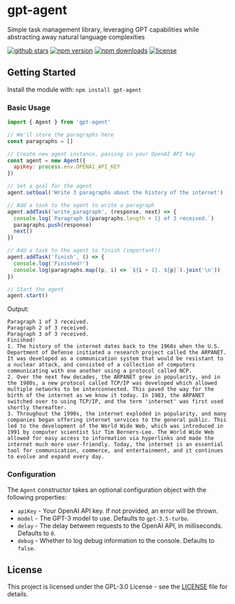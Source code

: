 # gpt-agent

Simple task management library, leveraging GPT capabilities while abstracting away natural language complexities

[![github stars](https://img.shields.io/github/stars/adamkdean/gpt-agent)](https://github.com/adamkdean/gpt-agent) [![npm version](https://img.shields.io/npm/v/gpt-agent)](https://www.npmjs.com/package/gpt-agent) [![npm downloads](https://img.shields.io/npm/dt/gpt-agent)](https://www.npmjs.com/package/gpt-agent) [![license](https://img.shields.io/npm/l/gpt-agent)](LICENSE.md)

## Getting Started

Install the module with: `npm install gpt-agent`

### Basic Usage

```javascript
import { Agent } from 'gpt-agent'

// We'll store the paragraphs here
const paragraphs = []

// Create new agent instance, passing in your OpenAI API key
const agent = new Agent({
  apiKey: process.env.OPENAI_API_KEY
})

// Set a goal for the agent
agent.setGoal('Write 3 paragraphs about the history of the internet')

// Add a task to the agent to write a paragraph
agent.addTask('write_paragraph', (response, next) => {
  console.log(`Paragraph ${paragraphs.length + 1} of 3 received.`)
  paragraphs.push(response)
  next()
})

// Add a task to the agent to finish (important!)
agent.addTask('finish', () => {
  console.log('Finished!')
  console.log(paragraphs.map((p, i) => `${i + 1}. ${p}`).join('\n'))
})

// Start the agent
agent.start()
```

Output:

```
Paragraph 1 of 3 received.
Paragraph 2 of 3 received.
Paragraph 3 of 3 received.
Finished!
1. The history of the internet dates back to the 1960s when the U.S. Department of Defense initiated a research project called the ARPANET. It was developed as a communication system that would be resistant to a nuclear attack, and consisted of a collection of computers communicating with one another using a protocol called NCP.
2. Over the next few decades, the ARPANET grew in popularity, and in the 1980s, a new protocol called TCP/IP was developed which allowed multiple networks to be interconnected. This paved the way for the birth of the internet as we know it today. In 1983, the ARPANET switched over to using TCP/IP, and the term 'internet' was first used shortly thereafter.
3. Throughout the 1990s, the internet exploded in popularity, and many companies began offering internet services to the general public. This led to the development of the World Wide Web, which was introduced in 1991 by computer scientist Sir Tim Berners-Lee. The World Wide Web allowed for easy access to information via hyperlinks and made the internet much more user-friendly. Today, the internet is an essential tool for communication, commerce, and entertainment, and it continues to evolve and expand every day.
```

### Configuration

The `Agent` constructor takes an optional configuration object with the following properties:

* `apiKey` - Your OpenAI API key. If not provided, an error will be thrown.
* `model` - The GPT-3 model to use. Defaults to `gpt-3.5-turbo`.
* `delay` - The delay between requests to the OpenAI API, in milliseconds. Defaults to `0`.
* `debug` - Whether to log debug information to the console. Defaults to `false`.

## License

This project is licensed under the GPL-3.0 License - see the [LICENSE](LICENSE) file for details.
